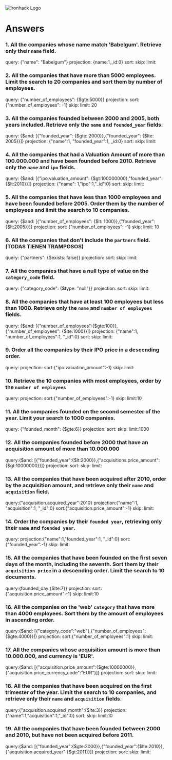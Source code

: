 ![Ironhack Logo](https://i.imgur.com/1QgrNNw.png)

# Answers

### 1. All the companies whose name match 'Babelgum'. Retrieve only their `name` field.

query: {"name": "Babelgum"}
projection: {name:1,\_id:0}
sort:
skip:
limit:

### 2. All the companies that have more than 5000 employees. Limit the search to 20 companies and sort them by **number of employees**.

query: {"number_of_employees": {$gte:5000}}
projection:
sort: {"number_of_employees": -1}
skip:
limit: 20

### 3. All the companies founded between 2000 and 2005, both years included. Retrieve only the `name` and `founded_year` fields.

query: {$and: [{"founded_year": {$gte: 2000}},{"founded_year": {$lte: 2005}}]}
projection: {"name":1, "founded_year":1, \_id:0}
sort:
skip:
limit:

### 4. All the companies that had a Valuation Amount of more than 100.000.000 and have been founded before 2010. Retrieve only the `name` and `ipo` fields.

query: {$and: [{"ipo.valuation_amount": {$gt:100000000},"founded_year":{$lt:2010}}]}
projection: {"name": 1,"ipo":1,"\_id":0}
sort:
skip:
limit:

### 5. All the companies that have less than 1000 employees and have been founded before 2005. Order them by the number of employees and limit the search to 10 companies.

query: {$and: [{"number_of_employees": {$lt: 1000}},{"founded_year": {$lt:2005}}]}
projection:
sort: {"number_of_employees": -1}
skip:
limit: 10

### 6. All the companies that don't include the `partners` field. (TODAS TIENEN TRAMPOSOS)

query: {"partners": {$exists: false}}
projection:
sort:
skip:
limit:

### 7. All the companies that have a null type of value on the `category_code` field.

query: {"category_code": {$type: "null"}}
projection:
sort:
skip:
limit:

### 8. All the companies that have at least 100 employees but less than 1000. Retrieve only the `name` and `number of employees` fields.

query: {$and: [{"number_of_employees":{$gte:100}},{"number_of_employees": {$lte:1000}}]}
projection: {"name":1, "number_of_employees":1, "\_id":0}
sort:
skip:
limit:

### 9. Order all the companies by their IPO price in a descending order.

query:
projection:
sort:{"ipo.valuation_amount":-1}
skip:
limit:

### 10. Retrieve the 10 companies with most employees, order by the `number of employees`

query:
projection:
sort:{"number_of_employees":-1}
skip:
limit:10

### 11. All the companies founded on the second semester of the year. Limit your search to 1000 companies.

query: {"founded_month": {$gte:6}}
projection:
sort:
skip:
limit:1000

### 12. All the companies founded before 2000 that have an acquisition amount of more than 10.000.000

query:{$and: [{"founded_year":{$lt:2000}},{"acquisitions.price_amount":{$gt:10000000}}]}
projection:
sort:
skip:
limit:

### 13. All the companies that have been acquired after 2010, order by the acquisition amount, and retrieve only their `name` and `acquisition` field.

query:{"acquisition.acquired_year":2010}
projection:{"name":1, "acquisition":1, "\_id":0}
sort:{"acquisition.price_amount":-1}
skip:
limit:

### 14. Order the companies by their `founded year`, retrieving only their `name` and `founded year`.

query:
projection:{"name":1,"founded_year":1, "\_id":0}
sort:{"founded_year":-1}
skip:
limit:

### 15. All the companies that have been founded on the first seven days of the month, including the seventh. Sort them by their `acquisition price` in a descending order. Limit the search to 10 documents.

query:{founded_day:{$lte:7}}
projection:
sort:{"acquisition.price_amount":-1}
skip:
limit:10

### 16. All the companies on the 'web' `category` that have more than 4000 employees. Sort them by the amount of employees in ascending order.

query:{$and: [{"category_code":"web"},{"number_of_employees":{$gte:4000}}]}
projection:
sort:{"number_of_employees":1}
skip:
limit:

### 17. All the companies whose acquisition amount is more than 10.000.000, and currency is 'EUR'.

query:{$and: [{"acquisition.price_amount":{$gte:10000000}},{"acquisition.price_currency_code":"EUR"}]}
projection:
sort:
skip:
limit:

### 18. All the companies that have been acquired on the first trimester of the year. Limit the search to 10 companies, and retrieve only their `name` and `acquisition` fields.

query:{"acquisition.acquired_month":{$lte:3}}
projection:{"name":1,"acquisition":1,"\_id":0}
sort:
skip:
limit:10

### 19. All the companies that have been founded between 2000 and 2010, but have not been acquired before 2011.

query:{$and: [{"founded_year":{$gte:2000}},{"founded_year":{$lte:2010}},{"acquisition.acquired_year":{$gt:2011}}]}
projection:
sort:
skip:
limit:
